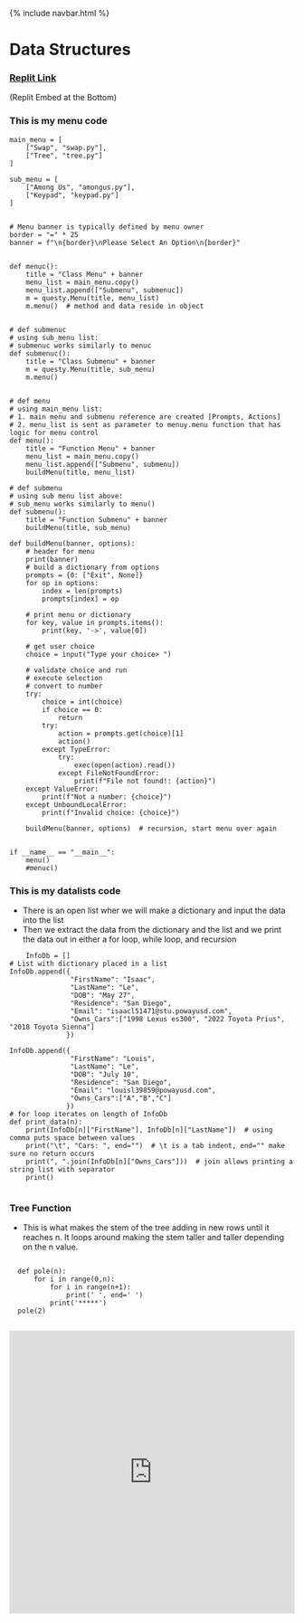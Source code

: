 {% include navbar.html %}

# Data Structures
### [Replit Link](https://replit.com/@IsaacLe2/Tri3Repo#main.py)   
(Replit Embed at the Bottom)

    
### This is my menu code

``` 
main_menu = [
    ["Swap", "swap.py"],
    ["Tree", "tree.py"]
]

sub_menu = [
    ["Among Us", "amongus.py"],
    ["Keypad", "keypad.py"]
]


# Menu banner is typically defined by menu owner
border = "=" * 25
banner = f"\n{border}\nPlease Select An Option\n{border}"


def menuc():
    title = "Class Menu" + banner
    menu_list = main_menu.copy()
    menu_list.append(["Submenu", submenuc])
    m = questy.Menu(title, menu_list)
    m.menu()  # method and data reside in object


# def submenuc
# using sub_menu list:
# submenuc works similarly to menuc
def submenuc():
    title = "Class Submenu" + banner
    m = questy.Menu(title, sub_menu)
    m.menu()


# def menu
# using main_menu list:
# 1. main menu and submenu reference are created [Prompts, Actions]
# 2. menu_list is sent as parameter to menuy.menu function that has logic for menu control
def menu():
    title = "Function Menu" + banner
    menu_list = main_menu.copy()
    menu_list.append(["Submenu", submenu])
    buildMenu(title, menu_list)

# def submenu
# using sub menu list above:
# sub_menu works similarly to menu()
def submenu():
    title = "Function Submenu" + banner
    buildMenu(title, sub_menu)

def buildMenu(banner, options):
    # header for menu
    print(banner)
    # build a dictionary from options
    prompts = {0: ["Exit", None]}
    for op in options:
        index = len(prompts)
        prompts[index] = op

    # print menu or dictionary
    for key, value in prompts.items():
        print(key, '->', value[0])

    # get user choice
    choice = input("Type your choice> ")

    # validate choice and run
    # execute selection
    # convert to number
    try:
        choice = int(choice)
        if choice == 0:
            return
        try:
            action = prompts.get(choice)[1]
            action()
        except TypeError:
            try:  
                exec(open(action).read())
            except FileNotFoundError:
                print(f"File not found!: {action}")
    except ValueError:
        print(f"Not a number: {choice}")
    except UnboundLocalError:
        print(f"Invalid choice: {choice}")

    buildMenu(banner, options)  # recursion, start menu over again


if __name__ == "__main__":
    menu()
    #menuc() 
```
    
### This is my datalists code
* There is an open list wher we will make a dictionary and input the data into the list
* Then we extract the data from the dictionary and the list and we print the data out in either a for loop, while loop, and recursion 
    
```
    InfoDb = []
# List with dictionary placed in a list  
InfoDb.append({  
               "FirstName": "Isaac",  
               "LastName": "Le",  
               "DOB": "May 27",  
               "Residence": "San Diego",  
               "Email": "isaacl51471@stu.powayusd.com",  
               "Owns_Cars":["1998 Lexus es300", "2022 Toyota Prius", "2018 Toyota Sienna"]  
              })  

InfoDb.append({  
               "FirstName": "Louis",  
               "LastName": "Le",  
               "DOB": "July 10",  
               "Residence": "San Diego",  
               "Email": "louisl39859@powayusd.com",  
               "Owns_Cars":["A","B","C"]  
              })  
# for loop iterates on length of InfoDb
def print_data(n):
    print(InfoDb[n]["FirstName"], InfoDb[n]["LastName"])  # using comma puts space between values
    print("\t", "Cars: ", end="")  # \t is a tab indent, end="" make sure no return occurs
    print(", ".join(InfoDb[n]["Owns_Cars"]))  # join allows printing a string list with separator
    print()
    
```

### Tree Function
* This is what makes the stem of the tree adding in new rows until it reaches n. It loops around making the stem taller and taller depending on the n value.
```

  def pole(n):
      for i in range(0,n):
          for i in range(n+1):
              print(' ', end=' ')
          print('*****')
  pole(2)
  
 ```

<iframe frameborder="0" width="100%" height="500px" src="https://replit.com/@JeanKim4/jeanapcsptri3?embed=true" > 

